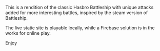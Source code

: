 This is a rendition of the classic Hasbro Battleship with unique attacks added for more interesting battles, inspired by the steam version of Battleship.

The live static site is playable locally, while a Firebase solution is in the works for online play.

Enjoy
